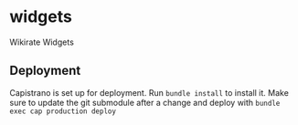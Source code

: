 # widgets
Wikirate Widgets


## Deployment

Capistrano is set up for deployment.
Run `bundle install` to install it.
Make sure to update the git submodule after a change and deploy with 
`bundle exec cap production deploy`
